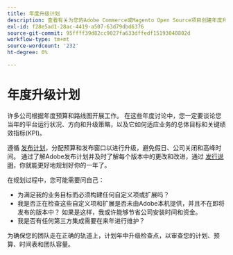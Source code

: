 ```yaml
---
title: 年度升级计划
description: 查看有关为您的Adobe Commerce或Magento Open Source项目创建年度升级计划的提示。
exl-id: f28e5ad1-28ac-4419-a507-63d79dbd6376
source-git-commit: 95ffff39d82cc9027fa633dffedf15193040802d
workflow-type: tm+mt
source-wordcount: '232'
ht-degree: 0%

---
```


# 年度升级计划

许多公司根据年度预算和路线图开展工作。 在这些年度讨论中，您一定要谈论您当年的平台运行状况、方向和升级策略，以及它如何适应业务的总体目标和关键绩效指标(KPI)。

遵循 [发布计划](https://devdocs.magento.com/release/)，分配预算和发布窗口以进行升级，避免假日、公司关闭和高峰时间。 通过了解Adobe发布计划并及时了解每个版本中的更改和改进，通过 [发行说明](https://devdocs.magento.com/guides/v2.4/release-notes/bk-release-notes.html)，你就能更好地规划好你的一年了。

在规划过程中，您可能需要问自己：

- 为满足我的业务目标而必须构建任何自定义项或扩展吗？
- 我是否正在检查这些自定义项和扩展是否未由Adobe本机提供，并且不在即将发布的版本中？ 如果是这样，我或许能够节省公司安装时间和资金。
- 我是否有任何第三方集成需要在来年进行维护？

为确保您的团队走在正确的轨道上，计划年中升级检查点，以审查您的计划、预算、时间表和团队容量。
